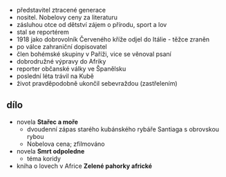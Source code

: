 - představitel ztracené generace
- nositel. Nobelovy ceny za literaturu
- zásluhou otce od dětství zájem o přírodu, sport a lov
- stal se reportérem
- 1918 jako dobrovolník Červeného kříže odjel do Itálie - těžce zraněn
- po válce zahraniční dopisovatel
- člen bohémské skupiny v Paříži, vice se věnoval psaní
- dobrodružné výpravy do Afriky
- reporter občanské války ve Španělsku
- poslední léta trávil na Kubě
- život pravděpodobně ukončil sebevraždou (zastřelením)
## dílo
- novela **Stařec a moře**
	- dvoudenní zápas starého kubánského rybáře Santiaga s obrovskou rybou
	- Nobelova cena; zfilmováno
- novela **Smrt odpoledne**
	- téma koridy
- kniha o lovech v Africe **Zelené pahorky africké**